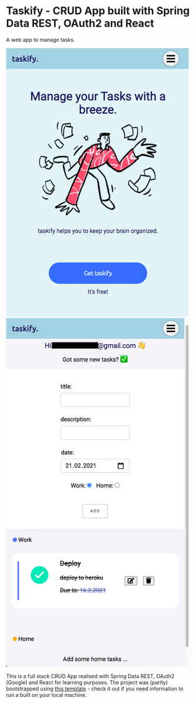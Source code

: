 # Taskify - CRUD App built with Spring Data REST, OAuth2 and React

A web app to manage tasks.

![alt text](./docs/img1.png "index") ![alt text](./docs/img2.png "add tasks")

This is a full stack CRUD App realised with Spring Data REST, OAuth2 (Google) and React for learning purposes. The project was (partly) 
bootstrapped using [this template](https://github.com/eder13/Spring-Boot-OAuth2-React-Project-Template) - check it out if you need information to run a built on your local machine.

